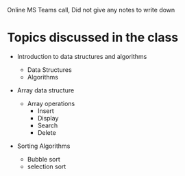 Online MS Teams call, Did not give any notes to write down

# Topics discussed in the class

- Introduction to data structures and algorithms
    - Data Structures
    - Algorithms
    

- Array data structure
    - Array operations
        - Insert
        - Display
        - Search
        - Delete
            
- Sorting Algorithms
    - Bubble sort
    - selection sort

